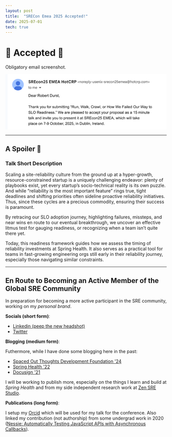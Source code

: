 ```yaml
---
layout: post
title:  "SRECon Emea 2025 Accepted!"
date: 2025-07-01
tech: true
---
```


# 🎊 Accepted 🎊

Obligatory email screenshot.

![SRECon Emea '25 Acceptance Email](assets/images/srecon_emea_25_acceptance.png)

***

## A Spoiler 👀

### Talk Short Description

Scaling a site-reliability culture from the ground up at a hyper-growth, resource-constrained startup is a uniquely challenging endeavor: plenty of playbooks exist, yet every startup’s socio-technical reality is its own puzzle. And while “reliability is the most important feature” rings true, tight deadlines and shifting priorities often sideline proactive reliability initiatives. Thus, since these cycles are a precious commodity, ensuring their success is paramount.

By retracing our SLO adoption journey, highlighting failures, missteps, and near wins en route to our eventual breakthrough, we uncover an effective litmus test for gauging readiness, or recognizing when a team isn’t quite there yet.

Today, this readiness framework guides how we assess the timing of reliability investments at Spring Health. It also serves as a practical tool for teams in fast-growing engineering orgs still early in their reliability journey, especially those navigating similar constraints.

***

## En Route to Becoming an Active Member of the Global SRE Community

In preparation for becoming a more active participant in the SRE community, working on my _personal brand_.

**Socials (short form)**:
  * [Linkedin (peep the new headshot)](https://www.linkedin.com/in/robertdurst)
  * [Twitter](https://x.com/grumpy_sre)


**Blogging (medium form)**:

Futhermore, while I have done some blogging here in the past:
* [Spaced Out Thoughts Development Foundation '24](https://spaced-out-thoughts-development-foundation.org/)
* [Spring Health '22](https://medium.com/spring-health-engineering/the-birth-of-the-performance-lab-at-spring-health-76b768c9c967)
* [Docusign '21](https://www.docusign.com/blog/developers/my-experience-why-defensive-coding-matters)

I will be working to publish more, especially on the things I learn and build at _Spring Health_ and from my side independent research work at [Zen SRE Studio](https://www.zen.sre.studio/).

**Publications (long form)**: 

I setup my [Orcid](https://orcid.org/0009-0008-7180-2648) which will be used for my talk for the conference. Also linked my contribution (not authorship) from some undergrad work in 2020 ([Nessie: Automatically Testing JavaScript APIs with Asynchronous Callbacks](https://www.software-lab.org/publications/icse2022_Nessie.pdf)).
